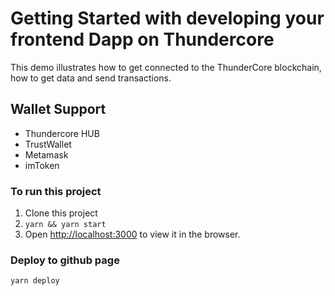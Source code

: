 # Getting Started with developing your frontend Dapp on Thundercore

This demo illustrates how to get connected to the ThunderCore blockchain, how to get data and send transactions.

## Wallet Support

- Thundercore HUB
- TrustWallet
- Metamask
- imToken

### To run this project

1. Clone this project
2. `yarn && yarn start`
3. Open [http://localhost:3000](http://localhost:3000) to view it in the browser.

### Deploy to github page

`yarn deploy`
